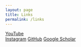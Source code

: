 ```yaml
---
layout: page
title: Links
permalink: /links
---
```


[YouTube](https://www.youtube.com/c/cedricvicera)  
[Instagram](https://www.instagram.com/cedricvicera/)
[GitHub](https://github.com/cedricvicera) 
[Google Scholar](https://scholar.google.com/citations?user=y-M65X8AAAAJ&hl=en)  
<!--[Twitter](https://twitter.com/cedricvicera)  
[LinkedIn](https://www.linkedin.com/in/cedricvicera/)-->  
